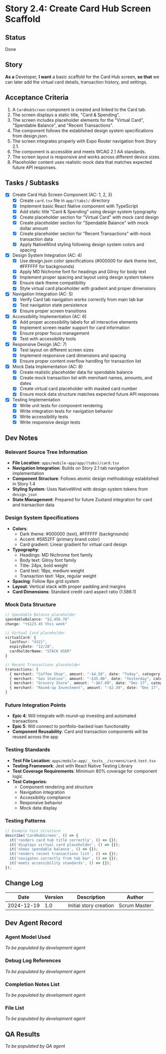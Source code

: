 # Story 2.4: Create Card Hub Screen Scaffold

## Status
Done

## Story
**As a** Developer,
**I want** a basic scaffold for the Card Hub screen,
**so that** we can later add the virtual card details, transaction history, and settings.

## Acceptance Criteria

1. A `CardHubScreen` component is created and linked to the Card tab.
2. The screen displays a static title, "Card & Spending".
3. The screen includes placeholder elements for the "Virtual Card", "Spendable Balance", and "Recent Transactions".
4. The component follows the established design system specifications from design.json.
5. The screen integrates properly with Expo Router navigation from Story 2.1.
6. The component is accessible and meets WCAG 2.1 AA standards.
7. The screen layout is responsive and works across different device sizes.
8. Placeholder content uses realistic mock data that matches expected future API responses.

## Tasks / Subtasks

- [x] Create Card Hub Screen Component (AC: 1, 2, 3)
  - [x] Create `card.tsx` file in `app/(tabs)/` directory
  - [x] Implement basic React Native component with TypeScript
  - [x] Add static title "Card & Spending" using design system typography
  - [x] Create placeholder section for "Virtual Card" with mock card design
  - [x] Create placeholder section for "Spendable Balance" with mock dollar amount
  - [x] Create placeholder section for "Recent Transactions" with mock transaction data
  - [x] Apply NativeWind styling following design system colors and spacing

- [x] Design System Integration (AC: 4)
  - [x] Use design.json color specifications (#000000 for dark theme text, #FFFFFF for backgrounds)
  - [x] Apply MD Nichrome font for headings and Gilroy for body text
  - [x] Implement proper spacing and layout using design system tokens
  - [x] Ensure dark theme compatibility
  - [x] Style virtual card placeholder with gradient and proper dimensions

- [x] Navigation Integration (AC: 5)
  - [x] Verify Card tab navigation works correctly from main tab bar
  - [x] Test navigation state persistence
  - [x] Ensure proper screen transitions

- [x] Accessibility Implementation (AC: 6)
  - [x] Add proper accessibility labels for all interactive elements
  - [x] Implement screen reader support for card information
  - [x] Ensure proper focus management
  - [x] Test with accessibility tools

- [x] Responsive Design (AC: 7)
  - [x] Test layout on different screen sizes
  - [x] Implement responsive card dimensions and spacing
  - [x] Ensure proper content overflow handling for transaction list

- [x] Mock Data Implementation (AC: 8)
  - [x] Create realistic placeholder data for spendable balance
  - [x] Create mock transaction list with merchant names, amounts, and dates
  - [x] Create virtual card placeholder with masked card number
  - [x] Ensure mock data structure matches expected future API responses

- [x] Testing Implementation
  - [x] Write unit tests for component rendering
  - [x] Write integration tests for navigation behavior
  - [x] Write accessibility tests
  - [x] Write responsive design tests

## Dev Notes

### Relevant Source Tree Information
- **File Location**: `apps/mobile-app/app/(tabs)/card.tsx`
- **Navigation Integration**: Builds on Story 2.1 tab navigation implementation
- **Component Structure**: Follows atomic design methodology established in Story 1.4
- **Styling System**: Uses NativeWind with design system tokens from `design.json`
- **State Management**: Prepared for future Zustand integration for card and transaction data

### Design System Specifications
- **Colors**:
  - Dark theme: #000000 (text), #FFFFFF (backgrounds)
  - Accent: #5852FF (primary brand color)
  - Card gradient: Linear gradient for virtual card design
- **Typography**:
  - Headings: MD Nichrome font family
  - Body text: Gilroy font family
  - Title: 24px, bold weight
  - Card text: 16px, medium weight
  - Transaction text: 14px, regular weight
- **Spacing**: Follow 8px grid system
- **Layout**: Vertical stack with proper padding and margins
- **Card Dimensions**: Standard credit card aspect ratio (1.586:1)

### Mock Data Structure
```typescript
// Spendable Balance placeholder
spendableBalance: "$2,456.78"
change: "+$123.45 this week"

// Virtual Card placeholder
virtualCard: {
  lastFour: "4321",
  expiryDate: "12/28",
  cardholderName: "STACK USER"
}

// Recent Transactions placeholder
transactions: [
  { merchant: "Coffee Shop", amount: "-$4.50", date: "Today", category: "Food" },
  { merchant: "Gas Station", amount: "-$35.00", date: "Yesterday", category: "Transport" },
  { merchant: "Grocery Store", amount: "-$67.89", date: "Dec 17", category: "Food" },
  { merchant: "Round-up Investment", amount: "-$2.39", date: "Dec 17", category: "Investment" }
]
```

### Future Integration Points
- **Epic 4**: Will integrate with round-up investing and automated transactions
- **Epic 5**: Will connect to portfolio-backed loan functionality
- **Component Reusability**: Card and transaction components will be reused across the app

### Testing Standards
- **Test File Location**: `apps/mobile-app/__tests__/screens/card.test.tsx`
- **Testing Framework**: Jest with React Native Testing Library
- **Test Coverage Requirements**: Minimum 80% coverage for component logic
- **Test Categories**:
  - Component rendering and structure
  - Navigation integration
  - Accessibility compliance
  - Responsive behavior
  - Mock data display

### Testing Patterns
```typescript
// Example test structure
describe('CardHubScreen', () => {
  it('renders card hub title correctly', () => {});
  it('displays virtual card placeholder', () => {});
  it('shows spendable balance', () => {});
  it('renders recent transactions list', () => {});
  it('navigates correctly from tab bar', () => {});
  it('meets accessibility standards', () => {});
});
```

## Change Log

| Date | Version | Description | Author |
|------|---------|-------------|---------|
| 2024-12-19 | 1.0 | Initial story creation | Scrum Master |

## Dev Agent Record

### Agent Model Used
*To be populated by development agent*

### Debug Log References
*To be populated by development agent*

### Completion Notes List
*To be populated by development agent*

### File List
*To be populated by development agent*

## QA Results
*To be populated by QA agent*
